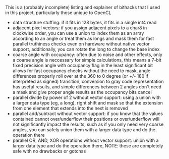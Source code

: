 This is a (probably incomplete) listing and explainer of bithacks that I used in this project, particularly those unique to OpenCL
+ data structure stuffing: if it fits in 128 bytes, it fits in a single int4 read
+ adjacent pixel vectors: if you assign adjacent pixels to a char8 in clockwise order, you can use a union to index them as an array according to an angle or treat them as longs and mask them for fast parallel truthiness checks even on hardware without native vector support, additionally, you can rotate the long to change the base index
+ coarse angle with occupancy: often due to noise and other effects, only a coarse angle is neccessary for simple calculations, this means a 7-bit fixed precision angle with occupancy flag in the least significant bit allows for fast occupancy checks without the need to mask, angle differences properly roll over at the 360 to 0 degree (or +/- 180 if interpreted as signed) transition, conversion to gray code representation has useful results, and simple differences between 2 angles don't need a mask and give proper angle results as the occupancy bits cancel
+ parallel divide by power of 2 without vector support: using a union with a larger data type (eg, a long), right shift and mask so that the extension from one element that extends into the next is removed
+ parallel add/subtract without vector support: if you know that the values contained cannot over/underflow their positions or over/underflow will not significantly impact the results, such as if you only need very coarse angles, you can safely union them with a larger data type and do the operation there
+ parallel OR, AND, XOR operations without vector support: union with a larger data type and do the operation there, NOTE: these are completely safe with no drawbacks or gotchas